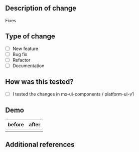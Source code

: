 ## Description of change

<!-- Provide a brief description of the change, what it is and why it was made below.* -->

Fixes <GitHub Issue>

## Type of change

<!-- Please tick off the correct checkbox after saving the PR description. -->

- [ ]  New feature
- [ ]  Bug fix
- [ ]  Refactor
- [ ]  Documentation

## How was this tested?

- [ ]  I tested the changes in mx-ui-components / platform-ui-v1

## Demo

<!-- Provide examples of how the feature looked before and after this change in the table below -->
| before | after |
|--------|-------|
|<!-- Replace this with a screenshot/gif -->|<!-- Replace this with a screenshot/gif -->|


## Additional references

<!-- Post any additional links (if appropriate) below -->
